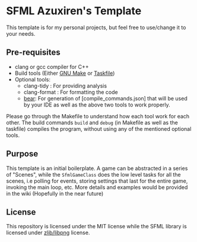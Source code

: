 # SFML Azuxiren's Template

This template is for my personal projects, but feel free to use/change it to your needs.


## Pre-requisites

- clang or gcc compiler for C++
- Build tools (Either [GNU Make](https://www.gnu.org/software/make/) or [Taskfile](https://taskfile.dev))
- Optional tools:
    - clang-tidy : For providing analysis
    - clang-format : For formatting the code
    - [bear](https://github.com/rizsotto/Bear): For generation of [compile_commands.json] that will be used by your IDE as well as the above two tools to work properly.


Please go through the Makefile to understand how each tool work for each other. The build commands `build` and `debug` (in Makefile as well as the taskfile) compiles the program, without using any of the mentioned optional tools. 


## Purpose

This template is an initial boilerplate. A game can be abstracted in a series of "Scenes", while the `SfmlGameClass` does the low level tasks for all the scenes, i.e polling for events, storing settings that last for the entire game, invoking the main loop, etc. More details and examples would be provided in the wiki (Hopefully in the near future)

## License

This repository is licensed under the MIT license while the SFML library is licensed under [zlib/libpng](https://github.com/SFML/SFML/blob/master/license.md) license. 

